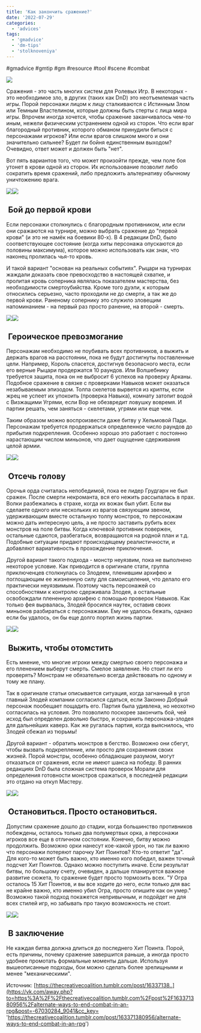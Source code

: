 ```yaml
---
title: 'Как закончить сражение?'
date: '2022-07-29'
categories:
  - 'advices'
tags:
  - 'gmadvice'
  - 'dm-tips'
  - 'stolknoveniya'
---
```


#gmadvice #gmtip #gm #resource #tool #scene #combat

![](https://cyborgsandmages.com/wp-content/uploads/2022/07/072922_0907_1.jpg)

Сражения - это часть многих систем для Ролевых Игр. В некоторых - это необходимое зло, в других (таких как DnD) это неотъемлемая часть игры. Порой персонажи лицом к лицу сталкиваются с Истинным Злом или Темным Властелином, которые должны быть стерты с лица мира игры. Впрочем иногда хочется, чтобы сражение заканчивалось чем-то иным, нежели физическим устранением одной из сторон. Что если враг благородный противник, которого обманом принудили биться с персонажами игроков? Или если врагов слишком много и они значительно сильнее? Будет ли бойня единственным выходом? Очевидно, ответ может и должен быть "нет".

Вот пять вариантов того, что может произойти прежде, чем поле боя утонет в крови одной из сторон. Их использование позволит либо сократить время сражений, либо предложить альтернативу обычному уничтожению врага.

![](https://cyborgsandmages.com/wp-content/uploads/2022/07/072922_0907_2.png)![](https://cyborgsandmages.com/wp-content/uploads/2022/07/072922_0907_3.png)

##  Бой до первой крови

Если персонажи столкнулись с благородным противником, или если они сражаются на турнире, можно выбрать сражение до "первой крови" (и это не намёк на боевики 80-х). В 4 редакции DnD, было соответствующее состояние (когда хиты персонажа опускаются до половины максимума), которое можно использовать как знак, что наконец пролилась чья-то кровь.

И такой вариант "основан на реальных событиях". Рыцари на турнирах жаждали доказать свое превосходство в настоящей схватке, и пролитая кровь соперника являлась показателем мастерства, без необходимости смертоубийства. Кроме того дуэли, к которым относились серьезно, часто проходили не до смерти, а так же до первой крови. Раненому сопернику это служило зловещим напоминанием - на первый раз просто ранение, на второй - смерть.

![](https://cyborgsandmages.com/wp-content/uploads/2022/07/072922_0907_4.png)![](https://cyborgsandmages.com/wp-content/uploads/2022/07/072922_0907_5.png)

##  Героическое превозмогание

Персонажам необходимо не поубивать всех противников, а выжить и держать врагов на расстоянии, пока не будут достигнуты поставленные цели. Например, Король спасется, достигнув безопасного места, если его верные Рыцари продержатся 10 раундов. Или Волшебнику требуется защита, пока он не выбросит 6 успехов на проверку Арканы. Подобное сражение в связке с проверками Навыков может оказаться незабываемым эпизодом. Толпа скелетов вырвется из крипты, если жрец не успеет их упокоить (проверка Навыка), комнату затопит водой с Визжащими Угрями, если Вор не обезвредит ловушку вовремя. И партии решать, чем заняться - скелетами, угрями или еще чем.

Таким образом можно воспроизвести даже битву у Хельмовой Пади. Персонажам требуется продержаться определенное число раундов до прибытия подкрепления. Особенно хорошо это работает с постоянно нарастающим числом миньонов, что дает ощущение сдерживания целой армии.

![](https://cyborgsandmages.com/wp-content/uploads/2022/07/072922_0907_6.png)![](https://cyborgsandmages.com/wp-content/uploads/2022/07/072922_0907_7.png)

##  Отсечь голову

Орочья орда считалась непобедимой, пока ее лидер Грудгарн не был сражен. После смерти некроманта, вся его нежить рассыпалась в прах. Волки разбежались в страхе, когда их вожак был убит. Если вы сделаете одного или нескольких из врагов связующим звеном, удерживающим вместе остальную толпу монстров, то персонажам можно дать интересную цель, а не просто заставить рубить всех монстров на поле битвы. Когда ключевой противник повержен, остальные сдаются, разбегаться, возвращаются на родной план и т.д. Подобные ситуации придают происходящему реалистичности, и добавляют вариативность в прохождение приключения.

Другой вариант такого подхода - монстр неуязвим, пока не выполнено некоторое условие. Как приводится в оригинале стати, группа приключенцев столкнулась со Злодеем, пленившим архифею и поглощающим ее жизненную силу для самоисцеления, что делало его практически неуязвимым. Поэтому часть персонажей со способностями к контролю сдерживала Злодея, а остальные освобождали плененную архифею с помощью проверок Навыков. Как только фея вырвалась, Злодей бросился наутек, оставив своих миньонов разбираться с персонажами. Ему не удалось бежать, однако если бы удалось, он бы еще долго портил жизнь партии.

![](https://cyborgsandmages.com/wp-content/uploads/2022/07/072922_0907_8.png)![](https://cyborgsandmages.com/wp-content/uploads/2022/07/072922_0907_9.png)

##  Выжить, чтобы отомстить

Есть мнение, что многие игроки между смертью своего персонажа и его пленением выберут смерть. Смелое заявление. Но стоит ли его проверять? Монстрам не обязательно всегда действовать по одному и тому же плану.

Так в оригинале статьи описывается ситуация, когда загнанный в угол главный Злодей компании согласился сдаться, если Законно Добрый персонаж пообещает пощадить его. Партия была удивлена, но неохотно согласилась на условия. Это позволило поскорее закончить бой, чей исход был определен довольно быстро, и сохранить персонажа-злодея для дальнейших каверз. Как же ругалась партия, когда выяснилось, что Злодей сбежал из тюрьмы!

Другой вариант - обратить монстров в бегство. Возможно они сбегут, чтобы вызвать подкрепление, или просто для сохранения своих жизней. Порой монстры, особенно обладающие разумом, могут отказаться от сражения, если не имеют шанса на победу. В ранних редакциях DnD была сложная система проверок Морали для определения готовности монстров сражаться, в последней редакции это отдано на откуп Мастеру.

![](https://cyborgsandmages.com/wp-content/uploads/2022/07/072922_0907_10.png)![](https://cyborgsandmages.com/wp-content/uploads/2022/07/072922_0907_11.png)

##  Остановиться. Просто остановиться.

Допустим сражение дошло до стадии, когда большинство противников побеждены, осталось только два полумертвых орка, а персонажи игроков все еще в отличном состоянии. Конечно, битву можно продолжить. Возможно орки нанесут кое-какой урон, но так ли важно что персонажи потеряют парочку Хит Поинтов? Кто-то ответит "да". Для кого-то может быть важно, кто именно кого победил, важен точный подсчет Хит Поинтов. Однако можно поступить иначе. Если результат битвы, по большому счету, очевиден, а дальше планируется важное развитие сюжета, то сражение будет просто тормозить всех. "У Огра осталось 15 Хит Поинтов, и вы все ходите до него, если только для вас не крайне важно, кто именно убил Огра, просто опишите как он умер." Возможно такой подход покажется непривычным, и подойдет не для всех стилей игр, но забывать про такую возможность не стоит.

![](https://cyborgsandmages.com/wp-content/uploads/2022/07/072922_0907_12.png)![](https://cyborgsandmages.com/wp-content/uploads/2022/07/072922_0907_13.png)

##  В заключение

Не каждая битва должна длиться до последнего Хит Поинта. Порой, есть причины, почему сражение завершится раньше, а иногда просто удобнее промотать формальные моменты дальше. Используя вышеописанные подходы, бои можно сделать более зрелищными и менее "механическими".

Источник: [https://thecreativecoalition.tumblr.com/post/16337138..](https://vk.com/away.php?to=https%3A%2F%2Fthecreativecoalition.tumblr.com%2Fpost%2F163371380956%2Falternate-ways-to-end-combat-in-an-rpg&post=-67030284_9041&cc_key= 'https://thecreativecoalition.tumblr.com/post/163371380956/alternate-ways-to-end-combat-in-an-rpg')
